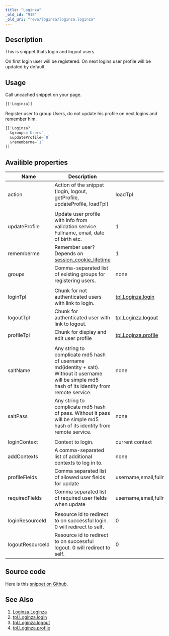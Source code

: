 ```yaml
---
title: "Loginza"
_old_id: "918"
_old_uri: "revo/loginza/loginza.loginza"
---
```


## Description

This is snippet thats login and logout users.

On first login user will be registered. On next logins user profile will be updated by default.

## Usage

Call uncached snippet on your page.

``` php 
[[!Loginza]]
```

Register user to group Users, do not update his profile on next logins and remember him.

``` php 
[[!Loginza?
  &groups=`Users`
  &updateProfile=`0`
  &rememberme=`1`
]]
```

## Availible properties

| Name             | Description                                                                                                                                               | Default value                                                                                                 |
| ---------------- | --------------------------------------------------------------------------------------------------------------------------------------------------------- | ------------------------------------------------------------------------------------------------------------- |
| action           | Action of the snippet (login, logout, getProfile, updateProfile, loadTpl)                                                                                 | loadTpl                                                                                                       |
|                  |                                                                                                                                                           |                                                                                                               |
| updateProfile    | Update user profile with info from validation service. Fullname, email, date of birth etc.                                                                | 1                                                                                                             |
| rememberme       | Remember user? Depends on [session\_cookie\_lifetime](administering-your-site/settings/system-settings/session_cookie_lifetime "session_cookie_lifetime") | 1                                                                                                             |
| groups           | Comma-separated list of existing groups for registering users.                                                                                            | none                                                                                                          |
|                  |                                                                                                                                                           |                                                                                                               |
| loginTpl         | Chunk for not authenticated users with link to login.                                                                                                     | [tpl.Loginza.login](extras/loginza/tpl.loginza.login "tpl.Loginza.login")                                    |
| logoutTpl        | Chunk for authenticated user with link to logout.                                                                                                         | [tpl.Loginza.logout](extras/loginza/tpl.loginza.logout "tpl.Loginza.logout")                                 |
| profileTpl       | Chunk for display and edit user profile                                                                                                                   | [tpl.Loginza.profile](extras/loginza/tpl.loginza.profile "tpl.Loginza.profile")                              |
|                  |                                                                                                                                                           |                                                                                                               |
| saltName         | Any string to complicate md5 hash of username md(identity + salt). Without it username will be simple md5 hash of its identity from remote service.       | none                                                                                                          |
| saltPass         | Any string to complicate md5 hash of pass. Without it pass will be simple md5 hash of its identity from remote service.                                   | none                                                                                                          |
|                  |                                                                                                                                                           |                                                                                                               |
| loginContext     | Context to login.                                                                                                                                         | current context                                                                                               |
| addContexts      | A comma-separated list of additional contexts to log in to.                                                                                               | none                                                                                                          |
| profileFields    | Comma separated list of allowed user fields for update                                                                                                    | username,email,fullname,phone,mobilephone,dob,gender,address,country,city,state,zip,fax,photo,comment,website |
| requiredFields   | Comma separated list of required user fields when update                                                                                                  | username,email,fullname                                                                                       |
|                  |                                                                                                                                                           |                                                                                                               |
| loginResourceId  | Resource id to redirect to on successful login. 0 will redirect to self.                                                                                  | 0                                                                                                             |
| logoutResourceId | Resource id to redirect to on successful logout. 0 will redirect to self.                                                                                 | 0                                                                                                             |

## Source code

Here is this [snippet on Github](https://github.com/bezumkin/modx-loginza/blob/master/core/components/loginza/elements/snippets/loginza.php).

## See Also

1. [Loginza.Loginza](extras/loginza/loginza.loginza)
2. [tpl.Loginza.login](extras/loginza/tpl.loginza.login)
3. [tpl.Loginza.logout](extras/loginza/tpl.loginza.logout)
4. [tpl.Loginza.profile](extras/loginza/tpl.loginza.profile)